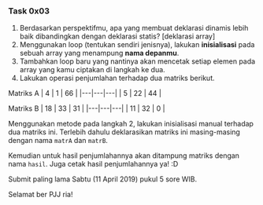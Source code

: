 ### Task 0x03

1. Berdasarkan perspektifmu, apa yang membuat deklarasi dinamis lebih baik dibandingkan dengan deklarasi statis? [deklarasi array]
2. Menggunakan loop (tentukan sendiri jenisnya), lakukan **inisialisasi** pada sebuah array yang menampung **nama depanmu**.
3. Tambahkan loop baru yang nantinya akan mencetak setiap elemen pada array yang kamu ciptakan di langkah ke dua.
4. Lakukan operasi penjumlahan terhadap dua matriks berikut.

Matriks A
| 4 | 1 | 66 |
|---|---|---|
| 5 | 22 | 44 |

Matriks B
| 18 | 33 | 31 |
|---|---|---|
| 11 | 32 | 0 |

Menggunakan metode pada langkah 2, lakukan inisialisasi manual terhadap dua matriks ini. Terlebih dahulu deklarasikan matriks ini masing-masing dengan nama `matrA` dan `matrB`.

Kemudian untuk hasil penjumlahannya akan ditampung matriks dengan nama `hasil`. Juga cetak hasil penjumlahannya ya! :D

Submit paling lama Sabtu (11 April 2019) pukul 5 sore WIB.

Selamat ber PJJ ria!

